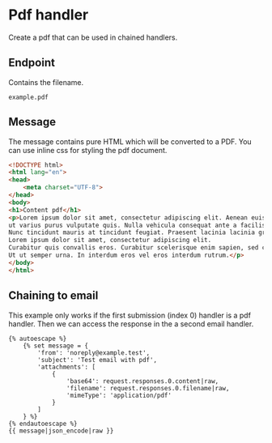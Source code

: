 # Pdf handler

Create a pdf that can be used in chained handlers.

## Endpoint

Contains the filename.

```twig 
example.pdf
```

## Message

The message contains pure HTML which will be converted to a PDF.
You can use inline css for styling the pdf document. 

```html 
<!DOCTYPE html>
<html lang="en">
<head>
    <meta charset="UTF-8">
</head>
<body>
<h1>Content pdf</h1>
<p>Lorem ipsum dolor sit amet, consectetur adipiscing elit. Aenean euismod aliquam nisl, 
ut varius purus vulputate quis. Nulla vehicula consequat ante a facilisis. 
Nunc tincidunt mauris at tincidunt feugiat. Praesent lacinia lacinia gravida. 
Lorem ipsum dolor sit amet, consectetur adipiscing elit. 
Curabitur quis convallis eros. Curabitur scelerisque enim sapien, sed condimentum enim laoreet vel. 
Ut ut semper urna. In interdum eros vel eros interdum rutrum.</p>   
</body>
</html>
```

## Chaining to email

This example only works if the first submission (index 0) handler is a pdf handler.
Then we can access the response in the a second email handler.

```twig
{% autoescape %}
    {% set message = {
        'from': 'noreply@example.test',
        'subject': 'Test email with pdf',
        'attachments': [
            {
                'base64': request.responses.0.content|raw,
                'filename': request.responses.0.filename|raw,
                'mimeType': 'application/pdf'
            }
        ]
    } %}
{% endautoescape %}
{{ message|json_encode|raw }}
```
